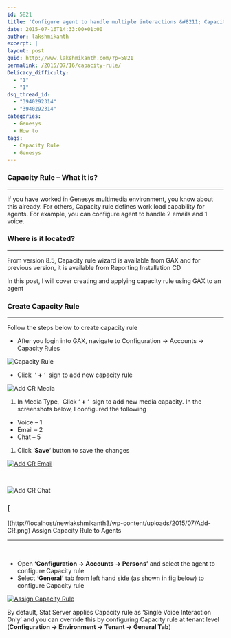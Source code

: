 ```yaml
---
id: 5821
title: 'Configure agent to handle multiple interactions &#8211; Capacity Rule'
date: 2015-07-16T14:33:00+01:00
author: lakshmikanth
excerpt: |
layout: post
guid: http://www.lakshmikanth.com/?p=5821
permalink: /2015/07/16/capacity-rule/
Delicacy_difficulty:
  - "1"
  - "1"
dsq_thread_id:
  - "3940292314"
  - "3940292314"
categories:
  - Genesys
  - How to
tags:
  - Capacity Rule
  - Genesys
---
```

### Capacity Rule &#8211; What it is?

* * *

If you have worked in Genesys multimedia environment, you know about this already. For others, Capacity rule defines work load capability for agents. For example, you can configure agent to handle 2 emails and 1 voice.

### Where is it located?

* * *

From version 8.5, Capacity rule wizard is available from GAX and for previous version, it is available from Reporting Installation CD

In this post, I will cover creating and applying capacity rule using GAX to an agent

### Create Capacity Rule

* * *

Follow the steps below to create capacity rule

  * After you login into GAX, navigate to Configuration -> Accounts -> Capacity Rules

<img class="aligncenter wp-image-5901 size-large" src="/wp-content/uploads/2015/07/Capacity-Rule-1024x497.png" alt="Capacity Rule" width="600" height="291" srcset="http://localhost/newlakshmikanth3/wp-content/uploads/2015/07/Capacity-Rule-1024x497.png 1024w, http://localhost/newlakshmikanth3/wp-content/uploads/2015/07/Capacity-Rule-300x145.png 300w, http://localhost/newlakshmikanth3/wp-content/uploads/2015/07/Capacity-Rule-768x372.png 768w, http://localhost/newlakshmikanth3/wp-content/uploads/2015/07/Capacity-Rule.png 1225w" sizes="(max-width: 600px) 100vw, 600px" /> 

  * Click  &#8216; **+** &#8216;  sign to add new capacity rule

<img class="aligncenter wp-image-5861 size-large" src="/wp-content/uploads/2015/07/Add-CR-Media-1024x453.png" alt="Add CR Media" width="600" height="265" srcset="http://localhost/newlakshmikanth3/wp-content/uploads/2015/07/Add-CR-Media-1024x453.png 1024w, http://localhost/newlakshmikanth3/wp-content/uploads/2015/07/Add-CR-Media-300x133.png 300w, http://localhost/newlakshmikanth3/wp-content/uploads/2015/07/Add-CR-Media-768x340.png 768w, http://localhost/newlakshmikanth3/wp-content/uploads/2015/07/Add-CR-Media.png 1339w" sizes="(max-width: 600px) 100vw, 600px" /> 

  1. In Media Type,  Click &#8216; **+** &#8216;  sign to add new media capacity. In the screenshots below, I configured the following

  * Voice &#8211; 1
  * Email &#8211; 2
  * Chat &#8211; 5

  1. Click &#8216;**Save**&#8216; button to save the changes

[<img class="aligncenter wp-image-5851 size-large" src="/wp-content/uploads/2015/07/Add-CR-Email-1-1024x448.png" alt="Add CR Email" width="600" height="263" />](/wp-content/uploads/2015/07/Add-CR-Email-1.png)

&nbsp;

<img class="aligncenter wp-image-5841 size-large" src="/wp-content/uploads/2015/07/Add-CR-Chat-1-1024x458.png" alt="Add CR Chat" width="600" height="268" /> 

### [  
](http://localhost/newlakshmikanth3/wp-content/uploads/2015/07/Add-CR.png) Assign Capacity Rule to Agents

* * *

&nbsp;

  * Open **&#8216;Configuration -> Accounts -> Persons&#8217;** and select the agent to configure Capacity rule
  * Select **&#8216;General&#8217;** tab from left hand side (as shown in fig below) to configure Capacity rule

[<img class="aligncenter wp-image-5921 size-medium" src="/wp-content/uploads/2015/07/Assign-CR-300x207.png" alt="Assign Capacity Rule" width="300" height="207" srcset="http://localhost/newlakshmikanth3/wp-content/uploads/2015/07/Assign-CR-300x207.png 300w, http://localhost/newlakshmikanth3/wp-content/uploads/2015/07/Assign-CR-768x531.png 768w, http://localhost/newlakshmikanth3/wp-content/uploads/2015/07/Assign-CR.png 1008w" sizes="(max-width: 300px) 100vw, 300px" />](http://localhost/newlakshmikanth3/wp-content/uploads/2015/07/Assign-CR.png)

By default, Stat Server applies Capacity rule as &#8216;Single Voice Interaction Only&#8217; and you can override this by configuring Capacity rule at tenant level (**Configuration -> Environment -> Tenant -> General Tab**)